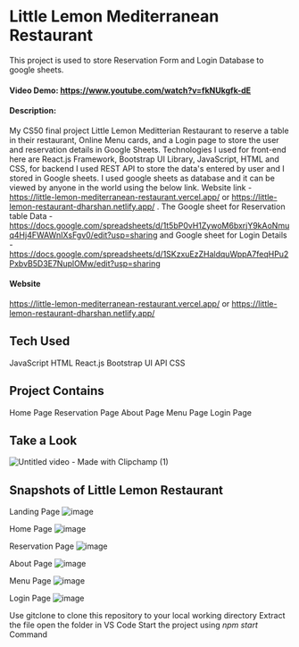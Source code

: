 # Little Lemon Mediterranean Restaurant
This project is used to store Reservation Form and Login Database to google sheets.

#### Video Demo:  https://www.youtube.com/watch?v=fkNUkgfk-dE

#### Description:
My CS50 final project Little Lemon Meditterian Restaurant to reserve a table in their restaurant, Online Menu cards, and a Login page to store the user and reservation details in Google Sheets. Technologies I used for front-end here are React.js Framework, Bootstrap UI Library, JavaScript, HTML and CSS, for backend I used REST API to store the data's entered by user and I stored in Google sheets. I used google sheets as database and it can be viewed by anyone in the world using the below link. Website link - https://little-lemon-mediterranean-restaurant.vercel.app/ or https://little-lemon-restaurant-dharshan.netlify.app/ . The Google sheet for Reservation table Data - https://docs.google.com/spreadsheets/d/1t5bP0vH1ZywoM6bxrjY9kAoNmuq4Hj4FWAWnIXsFgv0/edit?usp=sharing and Google sheet for Login Details - https://docs.google.com/spreadsheets/d/1SKzxuEzZHaldquWppA7feqHPu2PxbvB5D3E7NuplOMw/edit?usp=sharing

#### Website
https://little-lemon-mediterranean-restaurant.vercel.app/
or
https://little-lemon-restaurant-dharshan.netlify.app/

## Tech Used
JavaScript
HTML
React.js
Bootstrap UI
API
CSS

## Project Contains
Home Page
Reservation Page
About Page
Menu Page
Login Page

## Take a Look
![Untitled video - Made with Clipchamp (1)](https://github.com/Dharshan078/Little-Lemon-Mediterranean-Restaurant/assets/103129616/8101ad40-edf0-4b27-a0ff-d93cff8e84f2)

## Snapshots of Little Lemon Restaurant 

Landing Page
![image](https://github.com/Dharshan078/Little-Lemon-Mediterranean-Restaurant/assets/103129616/b0a06609-72a2-4f6b-8562-3a0cad16cb7a)

Home Page
![image](https://github.com/Dharshan078/Little-Lemon-Mediterranean-Restaurant/assets/103129616/c75eb74d-eacf-4352-9ed8-a9dabafc8ec6)

Reservation Page
![image](https://github.com/Dharshan078/Little-Lemon-Mediterranean-Restaurant/assets/103129616/73b01a01-d031-4b15-b471-c65b45ce9c25)

About Page
![image](https://github.com/Dharshan078/Little-Lemon-Mediterranean-Restaurant/assets/103129616/7ff0e75f-22a3-42df-9185-934b108962df)

Menu Page
![image](https://github.com/Dharshan078/Little-Lemon-Mediterranean-Restaurant/assets/103129616/bb533f92-e10e-45a3-970b-790de336078f)

Login Page
![image](https://github.com/Dharshan078/Little-Lemon-Mediterranean-Restaurant/assets/103129616/774589d2-2e8c-467d-840d-14fe3678a98d)




Use gitclone to clone this repository to your local working directory
Extract the file
open the folder in VS Code
Start the project using *npm start* Command
